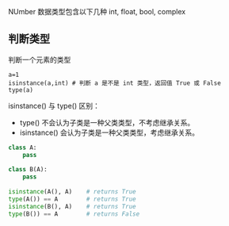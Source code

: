 
NUmber 数据类型包含以下几种 int, float, bool, complex

## 判断类型

判断一个元素的类型

```
a=1
isinstance(a,int) # 判断 a 是不是 int 类型，返回值 True 或 False 
type(a)
```

isinstance() 与 type() 区别：

- type() 不会认为子类是一种父类类型，不考虑继承关系。
- isinstance() 会认为子类是一种父类类型，考虑继承关系。

```python
class A:
    pass
 
class B(A):
    pass
 
isinstance(A(), A)    # returns True
type(A()) == A        # returns True
isinstance(B(), A)    # returns True
type(B()) == A        # returns False
```

